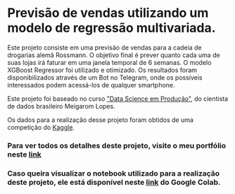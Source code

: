 # Previsão de vendas utilizando um modelo de regressão multivariada.

Este projeto consiste em uma previsão de vendas para a cadeia de drogarias alemã Rossmann. O objetivo final é prever quanto cada uma de suas lojas irá faturar em uma janela temporal de 6 semanas. O modelo XGBoost Regressor foi utilizado e otimizado.
Os resultados foram disponibilizados através de um Bot no Telegram, onde os possíveis interessados podem acessá-los de qualquer smartphone.

Este projeto foi baseado no curso ["Data Science em Produção"](https://sejaumdatascientist.com/como-ser-um-data-scientist/), do cientista de dados brasileiro Meigarom Lopes.

Os dados para a realização desse projeto foram obtidos de uma competição do [Kaggle](https://www.kaggle.com/c/rossmann-store-sales).

### **Para ver todos os detalhes deste projeto, visite o meu portfólio neste [link](https://henriquelucasdf.github.io/post/projeto1/)**

### **Caso queira visualizar o notebook utilizado para a realização deste projeto, ele está disponível neste [link](https://colab.research.google.com/drive/11DTze43r1dNT3nioWi9k327evYOrS9pj?usp=sharing) do Google Colab.**
